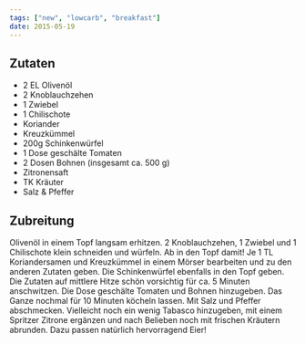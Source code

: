 ```yaml
---
tags: ["new", "lowcarb", "breakfast"]
date: 2015-05-19
---
```


## Zutaten
- 2 EL Olivenöl
- 2 Knoblauchzehen
- 1 Zwiebel
- 1 Chilischote
- Koriander
- Kreuzkümmel
- 200g Schinkenwürfel
- 1 Dose geschälte Tomaten
- 2 Dosen Bohnen (insgesamt ca. 500 g)
- Zitronensaft
- TK Kräuter
- Salz & Pfeffer

## Zubreitung
Olivenöl in einem Topf langsam erhitzen. 2 Knoblauchzehen, 1 Zwiebel und 1 Chilischote klein schneiden und würfeln. Ab in den Topf damit! Je 1 TL Koriandersamen und Kreuzkümmel in einem Mörser bearbeiten und zu den anderen Zutaten geben. Die Schinkenwürfel ebenfalls in den Topf geben.
Die Zutaten auf mittlere Hitze schön vorsichtig für ca. 5 Minuten anschwitzen. Die Dose geschälte Tomaten und Bohnen hinzugeben. Das Ganze nochmal für 10 Minuten köcheln lassen. Mit Salz und Pfeffer abschmecken. Vielleicht noch ein wenig Tabasco hinzugeben, mit einem Spritzer Zitrone ergänzen und nach Belieben noch mit frischen Kräutern abrunden. Dazu passen natürlich hervorragend Eier!

